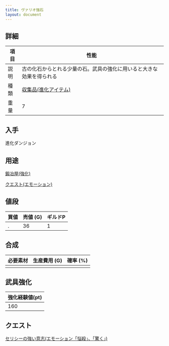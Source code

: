 ```yaml
---
title: ヴァリオ強石
layout: document
---
```

## 詳細

|項目|性能|
|---|---|
|説明|古の化石からとれる少量の石。武具の強化に用いると大きな効果を得られる|
|種類|[収集品(進化アイテム)](収集品(進化アイテム))|
|重量|7|

## 入手

進化ダンジョン

## 用途

[鍛冶屋(強化)](鍛冶屋(強化))

[クエスト(エモーション)](クエスト(エモーション))

## 値段

|買値|売値 (G)|ギルドP|
|---|---|---|
|.|36|1|

## 合成

|必要素材|生産費用 (G)|確率 (%)|
|---|---|---|
||||

## 武具強化

|強化経験値(pt)|
|---|
|160|

## クエスト

[セリシーの強い意志(エモーション「悩殺」、「驚く」)](クエスト(エモーション))
